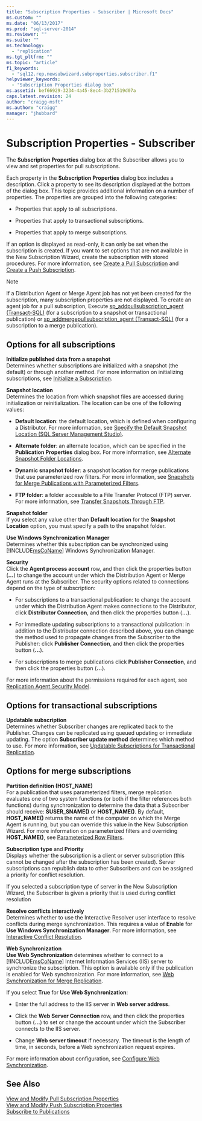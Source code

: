 ```yaml
---
title: "Subscription Properties - Subscriber | Microsoft Docs"
ms.custom: ""
ms.date: "06/13/2017"
ms.prod: "sql-server-2014"
ms.reviewer: ""
ms.suite: ""
ms.technology: 
  - "replication"
ms.tgt_pltfrm: ""
ms.topic: "article"
f1_keywords: 
  - "sql12.rep.newsubwizard.subproperties.subscriber.f1"
helpviewer_keywords: 
  - "Subscription Properties dialog box"
ms.assetid: bef66929-3234-4a45-8ec4-3b271519d07a
caps.latest.revision: 24
author: "craigg-msft"
ms.author: "craigg"
manager: "jhubbard"
---
```

# Subscription Properties - Subscriber
  The **Subscription Properties** dialog box at the Subscriber allows you to view and set properties for pull subscriptions.  
  
 Each property in the **Subscription Properties** dialog box includes a description. Click a property to see its description displayed at the bottom of the dialog box. This topic provides additional information on a number of properties. The properties are grouped into the following categories:  
  
-   Properties that apply to all subscriptions.  
  
-   Properties that apply to transactional subscriptions.  
  
-   Properties that apply to merge subscriptions.  
  
 If an option is displayed as read-only, it can only be set when the subscription is created. If you want to set options that are not available in the New Subscription Wizard, create the subscription with stored procedures. For more information, see [Create a Pull Subscription](create-a-pull-subscription.md) and [Create a Push Subscription](create-a-push-subscription.md).  
  
> [!NOTE]  
>  If a Distribution Agent or Merge Agent job has not yet been created for the subscription, many subscription properties are not displayed. To create an agent job for a pull subscription, Execute [sp_addpullsubscription_agent &#40;Transact-SQL&#41;](~/relational-databases/system-stored-procedures/sp-addpullsubscription-agent-transact-sql.md) (for a subscription to a snapshot or transactional publication) or [sp_addmergepullsubscription_agent &#40;Transact-SQL&#41;](~/relational-databases/system-stored-procedures/sp-addmergepullsubscription-agent-transact-sql.md) (for a subscription to a merge publication).  
  
## Options for all subscriptions  
 **Initialize published data from a snapshot**  
 Determines whether subscriptions are initialized with a snapshot (the default) or through another method. For more information on initializing subscriptions, see [Initialize a Subscription](initialize-a-subscription.md).  
  
 **Snapshot location**  
 Determines the location from which snapshot files are accessed during initialization or reinitialization. The location can be one of the following values:  
  
-   **Default location**: the default location, which is defined when configuring a Distributor. For more information, see [Specify the Default Snapshot Location &#40;SQL Server Management Studio&#41;](specify-the-default-snapshot-location-sql-server-management-studio.md).  
  
-   **Alternate folder**: an alternate location, which can be specified in the **Publication Properties** dialog box. For more information, see [Alternate Snapshot Folder Locations](alternate-snapshot-folder-locations.md).  
  
-   **Dynamic snapshot folder**: a snapshot location for merge publications that use parameterized row filters. For more information, see [Snapshots for Merge Publications with Parameterized Filters](snapshots-for-merge-publications-with-parameterized-filters.md).  
  
-   **FTP folder**: a folder accessible to a File Transfer Protocol (FTP) server. For more information, see [Transfer Snapshots Through FTP](transfer-snapshots-through-ftp.md).  
  
 **Snapshot folder**  
 If you select any value other than **Default location** for the **Snapshot Location** option, you must specify a path to the snapshot folder.  
  
 **Use Windows Synchronization Manager**  
 Determines whether this subscription can be synchronized using [!INCLUDE[msCoName](../../includes/msconame-md.md)] Windows Synchronization Manager.  
  
 **Security**  
 Click the **Agent process account** row, and then click the properties button (**...**) to change the account under which the Distribution Agent or Merge Agent runs at the Subscriber. The security options related to connections depend on the type of subscription:  
  
-   For subscriptions to a transactional publication: to change the account under which the Distribution Agent makes connections to the Distributor, click **Distributor Connection**, and then click the properties button (**...**).  
  
-   For immediate updating subscriptions to a transactional publication: in addition to the Distributor connection described above, you can change the method used to propagate changes from the Subscriber to the Publisher: click **Publisher Connection**, and then click the properties button (**...**).  
  
-   For subscriptions to merge publications click **Publisher Connection**, and then click the properties button (**...**).  
  
 For more information about the permissions required for each agent, see [Replication Agent Security Model](security/replication-agent-security-model.md).  
  
## Options for transactional subscriptions  
 **Updatable subscription**  
 Determines whether Subscriber changes are replicated back to the Publisher. Changes can be replicated using queued updating or immediate updating. The option **Subscriber update method** determines which method to use. For more information, see [Updatable Subscriptions for Transactional Replication](transactional/transactional-replication.md).  
  
## Options for merge subscriptions  
 **Partition definition (HOST_NAME)**  
 For a publication that uses parameterized filters, merge replication evaluates one of two system functions (or both if the filter references both functions) during synchronization to determine the data that a Subscriber should receive: **SUSER_SNAME()** or **HOST_NAME()**. By default, **HOST_NAME()** returns the name of the computer on which the Merge Agent is running, but you can override this value in the New Subscription Wizard. For more information on parameterized filters and overriding **HOST_NAME()**, see [Parameterized Row Filters](merge/parameterized-filters-parameterized-row-filters.md).  
  
 **Subscription type** and **Priority**  
 Displays whether the subscription is a client or server subscription (this cannot be changed after the subscription has been created). Server subscriptions can republish data to other Subscribers and can be assigned a priority for conflict resolution.  
  
 If you selected a subscription type of server in the New Subscription Wizard, the Subscriber is given a priority that is used during conflict resolution  
  
 **Resolve conflicts interactively**  
 Determines whether to use the Interactive Resolver user interface to resolve conflicts during merge synchronization. This requires a value of **Enable** for **Use Windows Synchronization Manager**. For more information, see [Interactive Conflict Resolution](merge/advanced-merge-replication-conflict-interactive-resolution.md).  
  
 **Web Synchronization**  
 **Use Web Synchronization** determines whether to connect to a [!INCLUDE[msCoName](../../includes/msconame-md.md)] Internet Information Services (IIS) server to synchronize the subscription. This option is available only if the publication is enabled for Web synchronization. For more information, see [Web Synchronization for Merge Replication](merge/merge-replication.md).  
  
 If you select **True** for **Use Web Synchronization**:  
  
-   Enter the full address to the IIS server in **Web server address**.  
  
-   Click the **Web Server Connection** row, and then click the properties button (**...**) to set or change the account under which the Subscriber connects to the IIS server.  
  
-   Change **Web server timeout** if necessary. The timeout is the length of time, in seconds, before a Web synchronization request expires.  
  
 For more information about configuration, see [Configure Web Synchronization](configure-web-synchronization.md).  
  
## See Also  
 [View and Modify Pull Subscription Properties](view-and-modify-pull-subscription-properties.md)   
 [View and Modify Push Subscription Properties](view-and-modify-push-subscription-properties.md)   
 [Subscribe to Publications](subscribe-to-publications.md)  
  
  